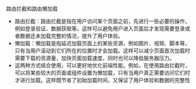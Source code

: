路由拦截和路由懒加载
- 路由拦截：路由拦截是指在用户访问某个页面之前，先进行一些必要的操作，例如登录验证、数据获取等。这样可以避免用户进入页面后才发现需要登录或者数据还未加载完整的情况，提升了用户体验。
- 懒加载：懒加载是指延迟加载页面上的某些资源，例如图片、视频、脚本等，只有当用户滚动到它们所在的位置时才会加载。这样可以减少页面首次加载时需要下载的资源量，加快页面加载速度，同时也可以降低服务器压力。
- 这两种方式结合使用，可以更好地优化前端性能。例如，在使用路由拦截时，可以将某些较大的页面或组件设置为懒加载，只有当用户真正需要访问它们时才进行加载。这样既节省了初始加载时间，又保证了用户体验和数据的完整性